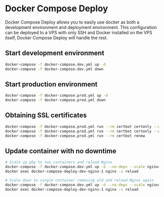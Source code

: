 # Docker Compose Deploy

Docker Compose Deploy allows you to easily use docker as both a development environment and deployment environment. This configuration can be deployed to a VPS with only SSH and Docker installed on the VPS itself, Docker Compose Deploy will handle the rest.

## Start development environment

``` bash
docker-compose -f docker-compose.dev.yml up -d
docker-compose -f docker-compose.dev.yml down
```

## Start production environment

``` bash
docker-compose -f docker-compose.prod.yml up -d
docker-compose -f docker-compose.prod.yml down
```

## Obtaining SSL certificates

``` bash
docker-compose -f docker-compose.prod.yml run --rm certbot certonly --webroot --webroot-path /var/www/certbot/ --dry-run -d example.org
docker-compose -f docker-compose.prod.yml run --rm certbot certonly --webroot --webroot-path /var/www/certbot/ -d example.org
docker-compose -f docker-compose.prod.yml run --rm certbot renew
```

## Update container with no downtime

``` bash
# Scale up php to two containers and reload Nginx
docker-compose -f docker-compose.dev.yml up -d --no-deps --scale nginx=2 --no-recreate nginx
docker exec docker-compose-deploy-dev-nginx-1 nginx -s reload

# Scale down to single container removing old and reload Nginx again
docker-compose -f docker-compose.dev.yml up -d --no-deps --scale nginx=1 --no-recreate nginx
docker exec docker-compose-deploy-dev-nginx-1 nginx -s reload
```
